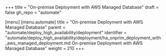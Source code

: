 +++
title = "On-premise Deployment with AWS Managed Database​"
draft = false
gh_repo = "automate"

[menu]
  [menu.automate]
    title = "On-premise Deployment with AWS Managed Database​"
    parent = "automate/deploy_high_availability/deployment"
    identifier = "automate/deploy_high_availability/deployment/ha_onprim_deployment_with_aws_managed_deployment.md On-premise Deployment with AWS Managed Database​"
    weight = 210
+++
